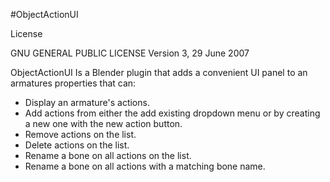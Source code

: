 #ObjectActionUI

<p>License</p>
<p>GNU GENERAL PUBLIC LICENSE Version 3, 29 June 2007</p>
<p>
ObjectActionUI Is a Blender plugin that adds a convenient UI panel to an armatures properties that can:
 </p>
<ul>
<li>Display an armature's actions.</li>
<li>Add actions from either the add existing dropdown menu or by creating a new one with the new action button.</li>
<li>Remove actions on the list.</li>
<li>Delete actions on the list.</li>
<li>Rename a bone on all actions on the list.</li>
<li>Rename a bone on all actions with a matching bone name.</li>
</ul>

